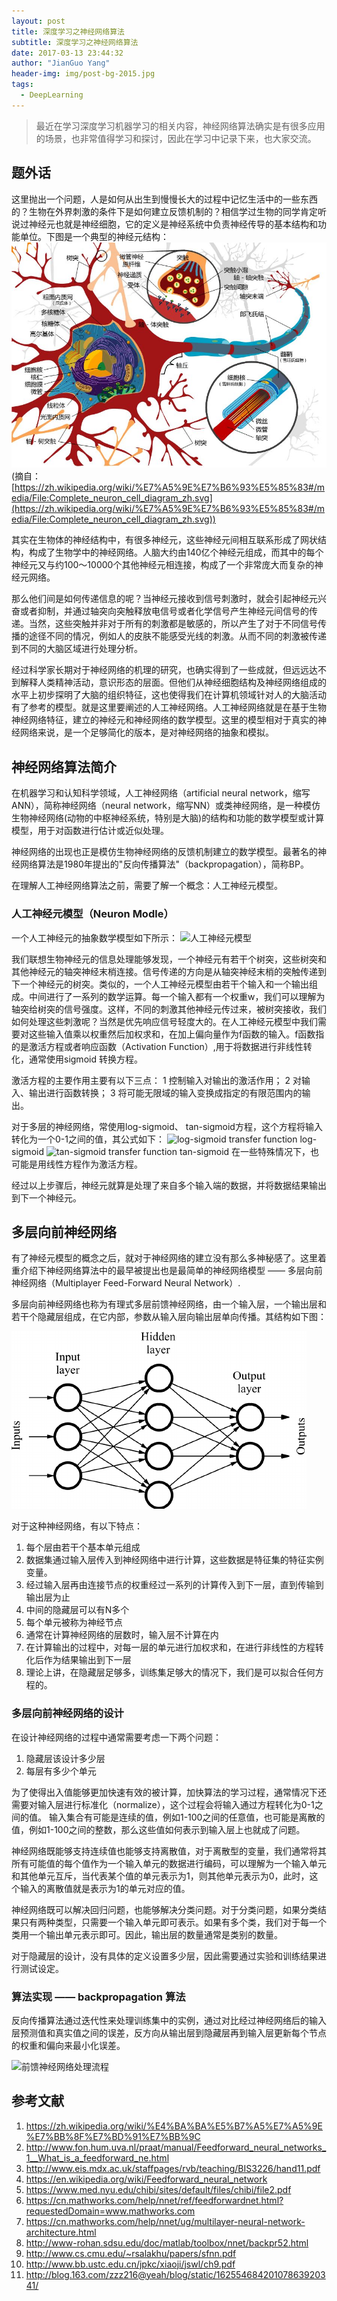 ```yaml
---
layout: post
title: 深度学习之神经网络算法
subtitle: 深度学习之神经网络算法
date: 2017-03-13 23:44:32
author: "JianGuo Yang"
header-img: img/post-bg-2015.jpg
tags:
  - DeepLearning
---
```


> 最近在学习深度学习机器学习的相关内容，神经网络算法确实是有很多应用的场景，也非常值得学习和探讨，因此在学习中记录下来，也大家交流。

## 题外话
这里抛出一个问题，人是如何从出生到慢慢长大的过程中记忆生活中的一些东西的？生物在外界刺激的条件下是如何建立反馈机制的？相信学过生物的同学肯定听说过神经元也就是神经细胞，它的定义是神经系统中负责神经传导的基本结构和功能单位。下图是一个典型的神经元结构：
![神经元](/img/in-post/DeepLearning_neural_network/shenjingyuan.JPG)
(摘自：[https://zh.wikipedia.org/wiki/%E7%A5%9E%E7%B6%93%E5%85%83#/media/File:Complete_neuron_cell_diagram_zh.svg](https://zh.wikipedia.org/wiki/%E7%A5%9E%E7%B6%93%E5%85%83#/media/File:Complete_neuron_cell_diagram_zh.svg))

其实在生物体的神经结构中，有很多神经元，这些神经元间相互联系形成了网状结构，构成了生物学中的神经网络。人脑大约由140亿个神经元组成，而其中的每个神经元又与约100～10000个其他神经元相连接，构成了一个非常庞大而复杂的神经元网络。

那么他们间是如何传递信息的呢？当神经元接收到信号刺激时，就会引起神经元兴奋或者抑制，并通过轴突向突触释放电信号或者化学信号产生神经元间信号的传递。当然，这些突触并非对于所有的刺激都是敏感的，所以产生了对于不同信号传播的途径不同的情况，例如人的皮肤不能感受光线的刺激。从而不同的刺激被传递到不同的大脑区域进行处理分析。

经过科学家长期对于神经网络的机理的研究，也确实得到了一些成就，但远远达不到解释人类精神活动，意识形态的层面。但他们从神经细胞结构及神经网络组成的水平上初步探明了大脑的组织特征，这也使得我们在计算机领域针对人的大脑活动有了参考的模型。就是这里要阐述的人工神经网络。人工神经网络就是在基于生物神经网络特征，建立的神经元和神经网络的数学模型。这里的模型相对于真实的神经网络来说，是一个足够简化的版本，是对神经网络的抽象和模拟。

## 神经网络算法简介
在机器学习和认知科学领域，人工神经网络（artificial neural network，缩写ANN），简称神经网络（neural network，缩写NN）或类神经网络，是一种模仿生物神经网络(动物的中枢神经系统，特别是大脑)的结构和功能的数学模型或计算模型，用于对函数进行估计或近似处理。

神经网络的出现也正是模仿生物神经网络的反馈机制建立的数学模型。最著名的神经网络算法是1980年提出的"反向传播算法"（backpropagation），简称BP。

在理解人工神经网络算法之前，需要了解一个概念：人工神经元模型。

### 人工神经元模型（Neuron Modle）
一个人工神经元的抽象数学模型如下所示：
![人工神经元模型](http://www-rohan.sdsu.edu/doc/matlab/toolbox/nnet/05_neuro.gif)

我们联想生物神经元的信息处理能够发现，一个神经元有若干个树突，这些树突和其他神经元的轴突神经末梢连接。信号传递的方向是从轴突神经末梢的突触传递到下一个神经元的树突。类似的，一个人工神经元模型由若干个输入和一个输出组成。中间进行了一系列的数学运算。每一个输入都有一个权重w，我们可以理解为轴突给树突的信号强度。这样，不同的刺激其他神经元传过来，被树突接收，我们如何处理这些刺激呢？当然是优先响应信号轻度大的。在人工神经元模型中我们需要对这些输入值乘以权重然后加权求和，在加上偏向量作为f函数的输入。f函数指的是激活方程或者响应函数（Activation Function）,用于将数据进行非线性转化，通常使用sigmoid 转换方程。

激活方程的主要作用主要有以下三点：
1 控制输入对输出的激活作用；
2 对输入、输出进行函数转换；
3 将可能无限域的输入变换成指定的有限范围内的输出。

对于多层的神经网络，常使用log-sigmoid、 tan-sigmoid方程，这个方程将输入转化为一个0-1之间的值，其公式如下：
![log-sigmoid transfer function](http://www-rohan.sdsu.edu/doc/matlab/toolbox/nnet/logsig.gif)
log-sigmoid
![tan-sigmoid transfer function](http://www-rohan.sdsu.edu/doc/matlab/toolbox/nnet/tansig.gif)
tan-sigmoid
在一些特殊情况下，也可能是用线性方程作为激活方程。

经过以上步骤后，神经元就算是处理了来自多个输入端的数据，并将数据结果输出到下一个神经元。


## 多层向前神经网络
有了神经元模型的概念之后，就对于神经网络的建立没有那么多神秘感了。这里着重介绍下神经网络算法中的最早被提出也是最简单的神经网络模型 —— 多层向前神经网络（Multiplayer Feed-Forward Neural Network）.

多层向前神经网络也称为有理式多层前馈神经网络，由一个输入层，一个输出层和若干个隐藏层组成，在它内部，参数从输入层向输出层单向传播。其结构如下图：

![Feed_forward_neural_net](/img/in-post/DeepLearning_neural_network/a-feed-forward-neural-network.png)

对于这种神经网络，有以下特点：
1. 每个层由若干个基本单元组成
2. 数据集通过输入层传入到神经网络中进行计算，这些数据是特征集的特征实例变量。
3. 经过输入层再由连接节点的权重经过一系列的计算传入到下一层，直到传输到输出层为止
4. 中间的隐藏层可以有N多个
5. 每个单元被称为神经节点
6. 通常在计算神经网络的层数时，输入层不计算在内
7. 在计算输出的过程中，对每一层的单元进行加权求和，在进行非线性的方程转化后作为结果输出到下一层
8. 理论上讲，在隐藏层足够多，训练集足够大的情况下，我们是可以拟合任何方程的。

### 多层向前神经网络的设计
在设计神经网络的过程中通常需要考虑一下两个问题：

1. 隐藏层该设计多少层
2. 每层有多少个单元

为了使得出入值能够更加快速有效的被计算，加快算法的学习过程，通常情况下还需要对输入层进行标准化（normalize），这个过程会将输入通过方程转化为0-1之间的值。
输入集合有可能是连续的值，例如1-100之间的任意值，也可能是离散的值，例如1-100之间的整数，那么这些值如何表示到输入层上也就成了问题。

神经网络既能够支持连续值也能够支持离散值，对于离散型的变量，我们通常将其所有可能值的每个值作为一个输入单元的数据进行编码，可以理解为一个输入单元和其他单元互斥，当代表某个值的单元表示为1，则其他单元表示为0，此时，这个输入的离散值就是表示为1的单元对应的值。

神经网络既可以解决回归问题，也能够解决分类问题。对于分类问题，如果分类结果只有两种类型，只需要一个输入单元即可表示。如果有多个类，我们对于每一个类用一个输出单元表示即可。因此，输出层的数量通常是类别的数量。

对于隐藏层的设计，没有具体的定义设置多少层，因此需要通过实验和训练结果进行测试设定。

### 算法实现 —— backpropagation 算法
反向传播算法通过迭代性来处理训练集中的实例，通过对比经过神经网络后的输入层预测值和真实值之间的误差，反方向从输出层到隐藏层再到输入层更新每个节点的权重和偏向来最小化误差。

![前馈神经网络处理流程](https://cn.mathworks.com/help/examples/nnet/win64/RefFeedForwardNetExample_01.png)



## 参考文献
1. https://zh.wikipedia.org/wiki/%E4%BA%BA%E5%B7%A5%E7%A5%9E%E7%BB%8F%E7%BD%91%E7%BB%9C
2. http://www.fon.hum.uva.nl/praat/manual/Feedforward_neural_networks_1__What_is_a_feedforward_ne.html
3. http://www.eis.mdx.ac.uk/staffpages/rvb/teaching/BIS3226/hand11.pdf
4. https://en.wikipedia.org/wiki/Feedforward_neural_network
5. https://www.med.nyu.edu/chibi/sites/default/files/chibi/file2.pdf
6. https://cn.mathworks.com/help/nnet/ref/feedforwardnet.html?requestedDomain=www.mathworks.com
7. https://cn.mathworks.com/help/nnet/ug/multilayer-neural-network-architecture.html
8. http://www-rohan.sdsu.edu/doc/matlab/toolbox/nnet/backpr52.html
9. http://www.cs.cmu.edu/~rsalakhu/papers/sfnn.pdf
10. http://www.bb.ustc.edu.cn/jpkc/xiaoji/jswl/ch9.pdf
11. http://blog.163.com/zzz216@yeah/blog/static/16255468420107863920341/
